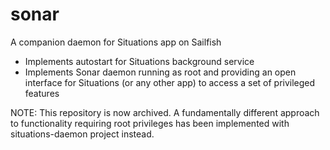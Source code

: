 # sonar
A companion daemon for Situations app on Sailfish

+ Implements autostart for Situations background service
+ Implements Sonar daemon running as root and providing an open interface for Situations (or any other app) to access a set of privileged features

NOTE: This repository is now archived. A fundamentally different approach to functionality requiring root privileges has been implemented with situations-daemon project instead.
